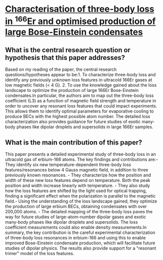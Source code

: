 # [Characterisation of three-body loss in ${}^{166}$Er and optimised   production of large Bose-Einstein condensates](https://arxiv.org/abs/2307.1245)

## What is the central research question or hypothesis that this paper addresses?

Based on my reading of the paper, the central research questions/hypotheses appear to be:1. To characterize three-body loss and identify any previously unknown loss features in ultracold 166Er gases at low magnetic fields (< 4 G). 2. To use the knowledge gained about the loss landscape to optimize the production of large 166Er Bose-Einstein condensates.In particular, the authors aim to map out the three-body loss coefficient (L3) as a function of magnetic field strength and temperature in order to uncover any resonant loss features that could impact experiments. This allows them to identify optimal parameters for evaporative cooling to produce BECs with the highest possible atom number. The detailed loss characterization also provides guidance for future studies of exotic many-body phases like dipolar droplets and supersolids in large 166Er samples.


## What is the main contribution of this paper?

This paper presents a detailed experimental study of three-body loss in an ultracold gas of erbium-166 atoms. The key findings and contributions are:- They identify six new temperature-dependent three-body loss features/resonances below 4 Gauss magnetic field, in addition to three previously known resonances. - They characterize how the position and width of these new loss features depend on temperature. Both the peak position and width increase linearly with temperature. - They also study how the loss features are shifted by the light used for optical trapping, finding a significant effect when the polarization is parallel to the magnetic field.- Using the understanding of the loss landscape gained, they optimize the production of large erbium BECs, obtaining condensates with over 200,000 atoms. - The detailed mapping of the three-body loss paves the way for future studies of large-atom-number dipolar gases and exotic many-body phases like dipolar droplets and supersolids. The loss coefficient measurements could also enable density measurements.In summary, the key contribution is the careful experimental characterization of three-body loss resonances in erbium-166 and using this to enable improved Bose-Einstein condensate production, which will facilitate future studies of dipolar physics. The results also provide support for a "resonant trimer" model of the loss features.
